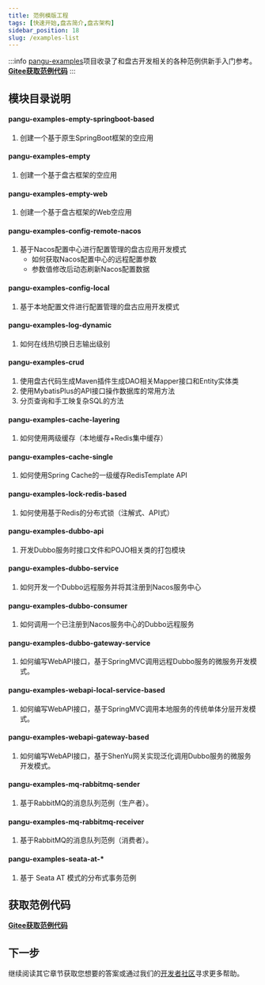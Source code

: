 ```yaml
---
title: 范例模版工程
tags: [快速开始,盘古简介,盘古架构]
sidebar_position: 18
slug: /examples-list
---
```


:::info 
[pangu-examples](https://gitee.com/pulanos/pangu-framework/tree/master/pangu-examples)项目收录了和盘古开发相关的各种范例供新手入门参考。[**Gitee获取范例代码**](https://gitee.com/pulanos/pangu-framework/tree/master/pangu-examples)
:::

## 模块目录说明
#### pangu-examples-empty-springboot-based
  1. 创建一个基于原生SpringBoot框架的空应用

#### pangu-examples-empty
  1. 创建一个基于盘古框架的空应用
  
#### pangu-examples-empty-web
  1. 创建一个基于盘古框架的Web空应用

#### pangu-examples-config-remote-nacos
  1. 基于Nacos配置中心进行配置管理的盘古应用开发模式  
      - 如何获取Nacos配置中心的远程配置参数
      - 参数值修改后动态刷新Nacos配置数据

#### pangu-examples-config-local
  1. 基于本地配置文件进行配置管理的盘古应用开发模式

#### pangu-examples-log-dynamic
  1. 如何在线热切换日志输出级别

#### pangu-examples-crud
  1. 使用盘古代码生成Maven插件生成DAO相关Mapper接口和Entity实体类
  2. 使用MybatisPlus的API接口操作数据库的常用方法
  3. 分页查询和手工映复杂SQL的方法

#### pangu-examples-cache-layering
  1. 如何使用两级缓存（本地缓存+Redis集中缓存）
  
#### pangu-examples-cache-single
  1. 如何使用Spring Cache的一级缓存RedisTemplate API

#### pangu-examples-lock-redis-based
  1. 如何使用基于Redis的分布式锁（注解式、API式）

#### pangu-examples-dubbo-api
  1. 开发Dubbo服务时接口文件和POJO相关类的打包模块

#### pangu-examples-dubbo-service
  1. 如何开发一个Dubbo远程服务并将其注册到Nacos服务中心

#### pangu-examples-dubbo-consumer
  1. 如何调用一个已注册到Nacos服务中心的Dubbo远程服务

#### pangu-examples-dubbo-gateway-service
  1. 如何编写WebAPI接口，基于SpringMVC调用远程Dubbo服务的微服务开发模式。

#### pangu-examples-webapi-local-service-based
  1. 如何编写WebAPI接口，基于SpringMVC调用本地服务的传统单体分层开发模式。

#### pangu-examples-webapi-gateway-based
  1. 如何编写WebAPI接口，基于ShenYu网关实现泛化调用Dubbo服务的微服务开发模式。

#### pangu-examples-mq-rabbitmq-sender
  1. 基于RabbitMQ的消息队列范例（生产者）。

#### pangu-examples-mq-rabbitmq-receiver
  1. 基于RabbitMQ的消息队列范例（消费者）。

#### pangu-examples-seata-at-*
  1. 基于 Seata AT 模式的分布式事务范例

## 获取范例代码

[**Gitee获取范例代码**](https://gitee.com/pulanos/pangu-framework/tree/master/pangu-examples)

## 下一步
继续阅读其它章节获取您想要的答案或通过我们的[开发者社区](/docs/community)寻求更多帮助。


